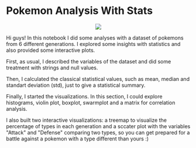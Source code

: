 # Pokemon Analysis With Stats

<p align="center">
  <img src="banner_pokeball.jpg" >
</p>

Hi guys! In this notebook I did some analyses with a dataset of pokemons from 6 different generations. I explored some insights with statistics and also provided some interactive plots.

First, as usual, I described the variables of the dataset and did some treatment with strings and null values.

Then, I calculated the classical statistical values, such as mean, median and standart deviation (std), just to give a statistical summary.

Finally, I started the visualizations. In this section, I could explore histograms, violin plot, boxplot, swarmplot and a matrix for correlation analysis.

I also built two interactive visualizations: a treemap to visualize the percentage of types in each generation and a sccater plot with the variables "Attack" and "Defense" comparing two types, so you can get prepared for a battle against a pokemon with a type different than yours :)
